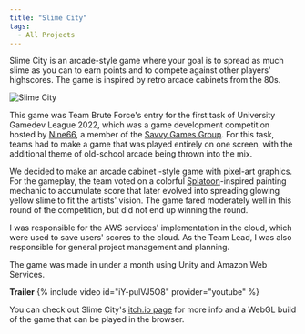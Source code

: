 ```yaml
---
title: "Slime City"
tags:
  - All Projects
---
```


Slime City is an arcade-style game where your goal is to spread as much slime as you can to earn points and to compete against other players' highscores. The game is inspired by retro arcade cabinets from the 80s.

![Slime City]({{site.url}}{{site.baseurl}}/assets/images/slime-city.png)

This game was Team Brute Force's entry for the first task of University Gamedev League 2022, which was a game development competition hosted by [Nine66][nine66], a member of the [Savvy Games Group][savvy-games-group]. For this task, teams had to make a game that was played entirely on one screen, with the additional theme of old-school arcade being thrown into the mix.

We decided to make an arcade cabinet -style game with pixel-art graphics. For the gameplay, the team voted on a colorful [Splatoon][splatoon]-inspired painting mechanic to accumulate score that later evolved into spreading glowing yellow slime to fit the artists' vision. The game fared moderately well in this round of the competition, but did not end up winning the round.

I was responsible for the AWS services' implementation in the cloud, which were used to save users' scores to the cloud. As the Team Lead, I was also responsible for general project management and planning.

The game was made in under a month using Unity and Amazon Web Services.

**Trailer**
{% include video id="iY-pulVJ5O8" provider="youtube" %}

You can check out Slime City's [itch.io page][website] for more info and a WebGL build of the game that can be played in the browser.

[nine66]: https://www.linkedin.com/company/nine66/
[savvy-games-group]: https://savvygames.com/
[splatoon]: https://www.nintendo.com/jp/character/splatoon/
[website]: https://hunnydragon.itch.io/slime-city

